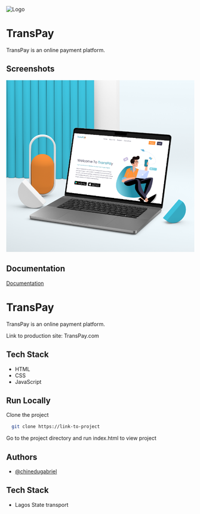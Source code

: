 
![Logo](transpay/transPay-logo.png)


# TransPay

TransPay is an online payment platform.


## Screenshots

![App Screenshot](./design/Screenshot-transpay.png)


## Documentation

[Documentation](https://linktodocumentation)


# TransPay

TransPay is an online payment platform.

Link to production site: TransPay.com

## Tech Stack

- HTML
- CSS
- JavaScript



## Run Locally

Clone the project

```bash
  git clone https://link-to-project
```

Go to the project directory and run index.html to view project



## Authors

- [@chinedugabriel](https://www.https://github.com/chinedugabriel)


## Tech Stack

- Lagos State transport




